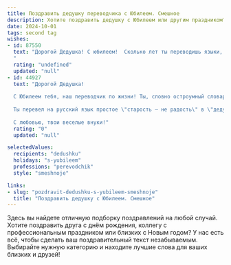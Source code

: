 ```yaml
---
title: Поздравить дедушку переводчика с Юбилеем. Смешное
description: Хотите поздравить дедушку с Юбилеем или другим праздником? Наш ИИ создаст незабываемое поздравление, а вы обязательно выделитесь среди других.  
date: 2024-10-01
tags: second tag
wishes:
- id: 87550
  text: "Дорогой Дедушка! С юбилеем!  Сколько лет ты переводишь языки, а всё ещё не перевёл нас на режим всеобщего веселья и безграничного застолья!  Пусть же этот юбилей станет переводом твоей обычной жизни в сказку, где все слова — только приятные, а все фразы — исполняются мгновенно!  Желаем тебе океан веселья, горы подарков и столько здоровья, чтобы перевести на другой язык… ну, скажем, все словари мира!
  "
  rating: "undefined"
  updated: "null"
- id: 44927
  text: "Дорогой Дедушка!
  
  С Юбилеем тебя, наш переводчик по жизни! Ты, словно остроумный словарь, всегда переводил самые запутанные ситуации в весёлые истории. Твои советы — это не просто слова, это настоящие шедевры перевода, когда даже самые сложные фразы звучат так, что их можно запомнить на всю жизнь!
  
  Ты перевел на русский язык простое \"старость — не радость\" в \"дедушка — это счастье\", и мы за это тебя очень любим! Пусть каждый день звучит как удачный перевод, а моменты жизни складываются в настоящий шедевр. Желаем здоровья, вдохновения и чтобы даже в 100 лет ты оставался мастером слова!
  
  С любовью, твои веселые внуки!"
  rating: "0"
  updated: "null"

selectedValues:
  recipients: "dedushku"
  holidays: "s-yubileem"
  professions: "perevodchik"
  style: "smeshnoje"

links:
- slug: "pozdravit-dedushku-s-yubileem-smeshnoje"
  title: "Поздравить дедушку с Юбилеем. Смешное"
---
```


Здесь вы найдете отличную подборку поздравлений на любой случай. 
Хотите поздравить друга с днём рождения, коллегу с профессиональным праздником или близких с Новым годом? У нас есть всё, чтобы сделать ваш поздравительный текст незабываемым. Выбирайте нужную категорию и находите лучшие слова для ваших близких и друзей!
